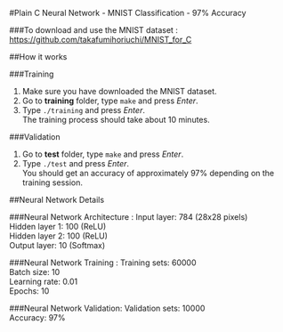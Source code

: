#Plain C Neural Network - MNIST Classification - 97% Accuracy

###To download and use the MNIST dataset :<br />
https://github.com/takafumihoriuchi/MNIST_for_C

##How it works

###Training
1. Make sure you have downloaded the MNIST dataset.
2. Go to **training** folder, type `make` and press *Enter*.<br />
3. Type `./training` and press *Enter*.<br />
The training process should take about 10 minutes.

###Validation
1. Go to **test** folder, type `make` and press *Enter*.<br />
2. Type `./test` and press *Enter*.<br />
You should get an accuracy of approximately 97% depending on the training session.

##Neural Network Details

###Neural Network Architecture :
Input layer: 784 (28x28 pixels)<br />
Hidden layer 1: 100 (ReLU)<br />
Hidden layer 2: 100 (ReLU)<br />
Output layer: 10 (Softmax)

###Neural Network Training :
Training sets: 60000<br />
Batch size: 10<br />
Learning rate: 0.01<br />
Epochs: 10

###Neural Network Validation:
Validation sets: 10000<br />
Accuracy: 97%
